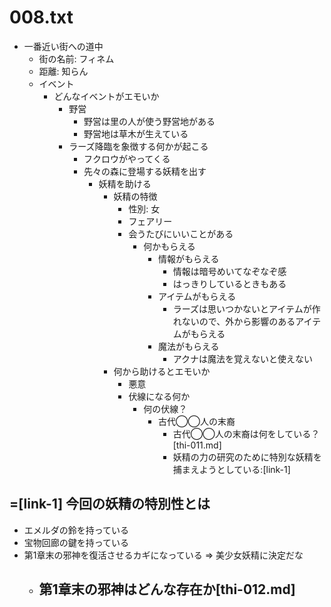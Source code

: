 # 008.txt
- 一番近い街への道中
  - 街の名前: フィネム
  - 距離: 知らん
  - イベント
    - どんなイベントがエモいか
      - 野営
        - 野営は里の人が使う野営地がある
        - 野営地は草木が生えている
      - ラーズ降臨を象徴する何かが起こる
        - フクロウがやってくる
        - 先々の森に登場する妖精を出す
          - 妖精を助ける
            - 妖精の特徴
              - 性別: 女
              - フェアリー
              - 会うたびにいいことがある
                - 何かもらえる
                  - 情報がもらえる
                    - 情報は暗号めいてなぞなぞ感
                    - はっきりしているときもある
                  - アイテムがもらえる
                    - ラーズは思いつかないとアイテムが作れないので、外から影響のあるアイテムがもらえる
                  - 魔法がもらえる
                    - アクナは魔法を覚えないと使えない
            - 何から助けるとエモいか
              - 悪意
              - 伏線になる何か
                - 何の伏線？
                  - 古代◯◯人の末裔
                    - 古代◯◯人の末裔は何をしている？[thi-011.md]
                    - 妖精の力の研究のために特別な妖精を捕まえようとしている:[link-1]
## =[link-1] 今回の妖精の特別性とは
- エメルダの鈴を持っている
- 宝物回廊の鍵を持っている
- 第1章末の邪神を復活させるカギになっている => 美少女妖精に決定だな
  - 第1章末の邪神はどんな存在か[thi-012.md]
    - 

